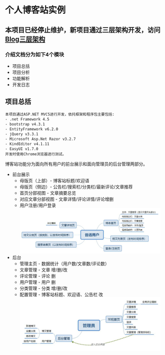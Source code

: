 # 个人博客站实例

## 本项目已经停止维护，新项目通过三层架构开发，访问[Blog三层架构](https://github.com/ZoraZora59/Blog-ASP.NET-MVC-ThreeTier-Architecture)

### 介绍文档分为如下4个模块
- 项目总括
- 项目分析
- 功能解析
- 开发日志
  
## 项目总括

    本项目通过ASP.NET MVC5进行开发，依托框架和程序包主要包括:
    - .net Framework 4.5
    - bootstrap v4.3.1
    - EntityFramework v6.2.0
    - jQuery v3.3.1
    - Microsoft Asp.Net Razor v3.2.7
    - KindEditor v4.1.11
    - EasyUI v1.7.0
    开发时使用Chrome浏览器进行测试。

博客站功能分为面向所有用户的前台展示和面向管理员的后台管理两部分。
- 前台展示
  - 母版页（上部）- 博客站标题/欢迎语
  - 母版页（侧边）- 公告栏/搜索栏/分类栏/最新评论/文章推荐
  - 首页分部视图 - 文章摘要总览
  - 对应文章分部视图 - 文章详情/评论详情/评论增删
  - 用户注册/用户登录
![前台](https://raw.githubusercontent.com/ZoraZora59/Blog-ASP.NET/master/%E6%99%AE%E9%80%9A%E7%94%A8%E6%88%B7.jpg)
- 后台
  - 管理主页 - 数据统计（用户数/文章数/评论数）
  - 文章管理 - 文章 增/删/改
  - 评论管理 - 评论 删
  - 用户管理 - 用户 删
  - 分类管理 - 分类 增/删/改
  - 配置管理 - 博客站标题、欢迎语、公告栏 改
![后台](https://raw.githubusercontent.com/ZoraZora59/Blog-ASP.NET/master/%E7%AE%A1%E7%90%86%E5%91%98.jpg)
